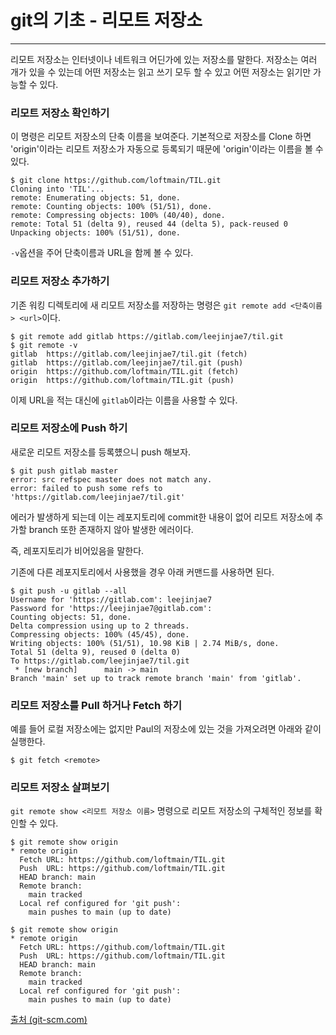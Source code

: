 # git의 기초 - 리모트 저장소

---

리모트 저장소는 인터넷이나 네트워크 어딘가에 있는 저장소를 말한다.
저장소는 여러 개가 있을 수 있는데 어떤 저장소는 읽고 쓰기 모두
할 수 있고 어떤 저장소는 읽기만 가능할 수 있다.

### 리모트 저장소 확인하기

이 명령은 리모트 저장소의 단축 이름을 보여준다.
기본적으로 저장소를 Clone 하면 'origin'이라는 
리모트 저장소가 자동으로 등록되기 때문에
'origin'이라는 이름을 볼 수 있다.

```
$ git clone https://github.com/loftmain/TIL.git
Cloning into 'TIL'...
remote: Enumerating objects: 51, done.
remote: Counting objects: 100% (51/51), done.
remote: Compressing objects: 100% (40/40), done.
remote: Total 51 (delta 9), reused 44 (delta 5), pack-reused 0
Unpacking objects: 100% (51/51), done.
```

`-v`옵션을 주어 단축이름과 URL을 함께 볼 수 있다.

### 리모트 저장소 추가하기

기존 워킹 디렉토리에 새 리모트 저장소를 저장하는 명령은 
`git remote add <단축이름> <url>`이다.

```angular2html
$ git remote add gitlab https://gitlab.com/leejinjae7/til.git
$ git remote -v
gitlab  https://gitlab.com/leejinjae7/til.git (fetch)
gitlab  https://gitlab.com/leejinjae7/til.git (push)
origin  https://github.com/loftmain/TIL.git (fetch)
origin  https://github.com/loftmain/TIL.git (push)
```

이제 URL을 적는 대신에 `gitlab`이라는 이름을 사용할 수 있다.


### 리모트 저장소에 Push 하기

새로운 리모트 저장소를 등록헀으니 push 해보자.

```angular2html
$ git push gitlab master
error: src refspec master does not match any.
error: failed to push some refs to 'https://gitlab.com/leejinjae7/til.git'
```

에러가 발생하게 되는데 이는 레포지토리에 commit한 내용이 없어
리모트 저장소에 추가할 branch 또한 존재하지 않아 발생한 에러이다.

즉, 레포지토리가 비어있음을 말한다.

기존에 다른 레포지토리에서 사용했을 경우 아래 커맨드를 사용하면 된다.
```angular2html
$ git push -u gitlab --all
Username for 'https://gitlab.com': leejinjae7
Password for 'https://leejinjae7@gitlab.com':
Counting objects: 51, done.
Delta compression using up to 2 threads.
Compressing objects: 100% (45/45), done.
Writing objects: 100% (51/51), 10.98 KiB | 2.74 MiB/s, done.
Total 51 (delta 9), reused 0 (delta 0)
To https://gitlab.com/leejinjae7/til.git
 * [new branch]      main -> main
Branch 'main' set up to track remote branch 'main' from 'gitlab'.
```


### 리모트 저장소를 Pull 하거나 Fetch 하기

예를 들어 로컬 저장소에는 없지만 Paul의 저장소에 있는 것을 가져오려면
아래와 같이 실행한다.

```angular2html
$ git fetch <remote>
```

### 리모트 저장소 살펴보기

`git remote show <리모트 저장소 이름>` 명령으로 리모트 저장소의 구체적인
정보를 확인할 수 있다.

```angular2html
$ git remote show origin
* remote origin
  Fetch URL: https://github.com/loftmain/TIL.git
  Push  URL: https://github.com/loftmain/TIL.git
  HEAD branch: main
  Remote branch:
    main tracked
  Local ref configured for 'git push':
    main pushes to main (up to date)
```

```shell
$ git remote show origin
* remote origin
  Fetch URL: https://github.com/loftmain/TIL.git
  Push  URL: https://github.com/loftmain/TIL.git
  HEAD branch: main
  Remote branch:
    main tracked
  Local ref configured for 'git push':
    main pushes to main (up to date)
```


[출처 (git-scm.com)](https://git-scm.com/book/ko/v2/Git%EC%9D%98-%EA%B8%B0%EC%B4%88-%EB%A6%AC%EB%AA%A8%ED%8A%B8-%EC%A0%80%EC%9E%A5%EC%86%8C)
